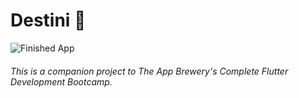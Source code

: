 # Destini 🤔

![Finished App](https://github.com/londonappbrewery/Images/blob/master/Destini.gif)


###### This is a companion project to The App Brewery's Complete Flutter Development Bootcamp.

